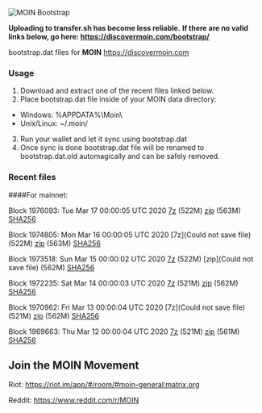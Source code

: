 ![MOIN Bootstrap](https://i.imgur.com/KjM1jMp.jpg)

**Uploading to transfer.sh has become less reliable.**
**If there are no valid links below, go here: https://discovermoin.com/bootstrap/**

bootstrap.dat files for **MOIN** https://discovermoin.com

### Usage

1. Download and extract one of the recent files linked below.
2. Place bootstrap.dat file inside of your MOIN data directory:
 - Windows: %APPDATA%\Moin\
 - Unix/Linux: ~/.moin/
3. Run your wallet and let it sync using bootstrap.dat
4. Once sync is done bootstrap.dat file will be renamed to bootstrap.dat.old automagically and can be safely removed.


### Recent files

####For mainnet:

Block 1976093: Tue Mar 17 00:00:05 UTC 2020 [7z]() (522M) [zip]() (563M) [SHA256]()

Block 1974805: Mon Mar 16 00:00:05 UTC 2020 [7z](Could not save file) (522M) [zip]() (563M) [SHA256]()

Block 1973518: Sun Mar 15 00:00:02 UTC 2020 [7z]() (522M) [zip](Could not save file) (562M) [SHA256](https://transfer.sh/iDuy9/sha256.txt)

Block 1972235: Sat Mar 14 00:00:03 UTC 2020 [7z]() (521M) [zip]() (562M) [SHA256]()

Block 1970962: Fri Mar 13 00:00:04 UTC 2020 [7z](Could not save file) (521M) [zip]() (562M) [SHA256]()

Block 1969663: Thu Mar 12 00:00:04 UTC 2020 [7z]() (521M) [zip]() (561M) [SHA256]()

## Join the MOIN Movement

Riot: https://riot.im/app/#/room/#moin-general:matrix.org

Reddit: https://www.reddit.com/r/MOIN
